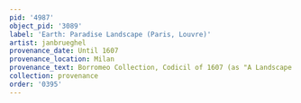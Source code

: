 ```yaml
---
pid: '4987'
object_pid: '3089'
label: 'Earth: Paradise Landscape (Paris, Louvre)'
artist: janbrueghel
provenance_date: Until 1607
provenance_location: Milan
provenance_text: Borromeo Collection, Codicil of 1607 (as "A Landscape with Many Animals")
collection: provenance
order: '0395'
---
```

